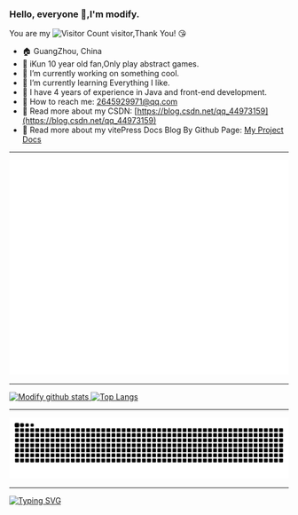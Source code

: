 ### Hello, everyone 👋,I'm modify.

You are my ![Visitor Count](https://profile-counter.glitch.me/lizuoqun/count.svg) visitor,Thank You! :kissing_heart:

- :house: GuangZhou, China
- 🐔 iKun 10 year old fan,Only play abstract games.
- :dizzy: I’m currently working on something cool.
- :seedling: I’m currently learning Everything I like.
- :information_desk_person: I have 4 years of experience in Java and front-end development.
- :email: How to reach me: 2645929971@qq.com
- :notebook: Read more about my CSDN: [https://blog.csdn.net/qq_44973159](https://blog.csdn.net/qq_44973159)
- 📖 Read more about my vitePress Docs Blog By Github Page: [My Project Docs](https://lizuoqun.github.io/My-Project/)

----


![](https://github.com/lizuoqun/lizuoqun/blob/main/github-metrics.svg)

----
<a href="https://github.com/anuraghazra/github-readme-stats">
    <img src="https://github-readme-stats.vercel.app/api?username=lizuoqun&count_private=true&show_icons=true" alt="Modify github stats" width="480" height="200" />
</a>
<a href="https://github.com/anuraghazra/github-readme-stats">
    <img src="https://github-readme-stats.vercel.app/api/top-langs/?username=lizuoqun&layout=compact&hide=html,css,ejs&langs_count=10&size_weight=0.2&count_weight=0.5&v=1.0.2" alt="Top Langs" height="200" />
</a>

----

<picture>
  <source media="(prefers-color-scheme: dark)" srcset="https://raw.githubusercontent.com/lizuoqun/lizuoqun/output/github-contribution-grid-snake-dark.svg">
  <source media="(prefers-color-scheme: light)" srcset="https://raw.githubusercontent.com/lizuoqun/lizuoqun/output/github-contribution-grid-snake.svg">
  <img alt="github contribution grid snake animation" src="https://raw.githubusercontent.com/lizuoqun/lizuoqun/output/github-contribution-grid-snake.svg">
</picture>

----

[//]: # (![]&#40;https://github.com/lizuoqun/lizuoqun/blob/main/profile-3d-contrib/profile-green-animate.svg&#41;)

[//]: # (----)

[//]: # ([![Ashutosh's github activity graph]&#40;https://github-readme-activity-graph.vercel.app/graph?username=lizuoqun&theme=vue&#41;]&#40;https://github.com/lizuoqun/github-readme-activity-graph&#41;)

[![Typing SVG](https://readme-typing-svg.demolab.com?font=Fira+Code&pause=1000&width=600px&height=36&lines=江畔何人初见月，江月何年初照人。)](https://git.io/typing-svg)
